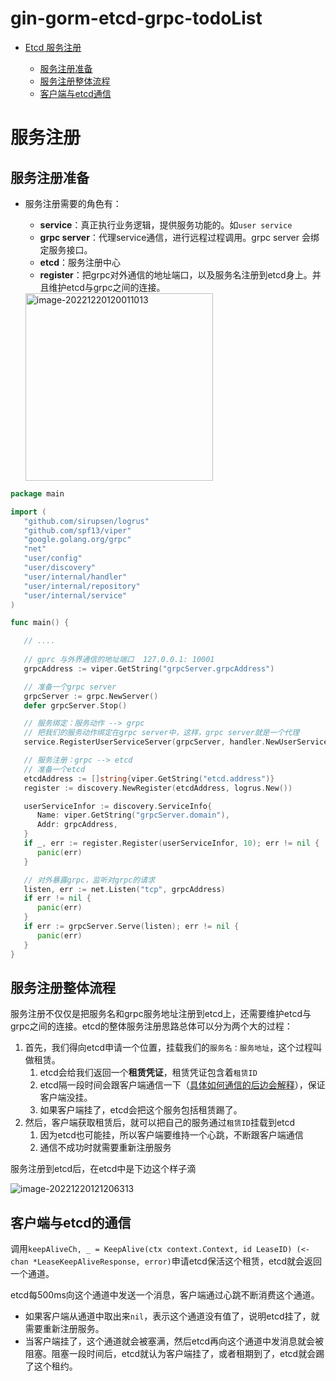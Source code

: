 # gin-gorm-etcd-grpc-todoList

- [Etcd 服务注册](https://cnl25x1hkc.feishu.cn/docx/M90Fd8KJLoTE57xqTc9c3NDdn5f)

  - [服务注册准备](https://cnl25x1hkc.feishu.cn/docx/M90Fd8KJLoTE57xqTc9c3NDdn5f#HOCCd8QmOoyIAexIRRVcWOIinzf)
  - [服务注册整体流程](https://cnl25x1hkc.feishu.cn/docx/M90Fd8KJLoTE57xqTc9c3NDdn5f#YEOmdyAaCouGa0xL9YJcug3Znkp)
  - [客户端与etcd通信](https://cnl25x1hkc.feishu.cn/docx/M90Fd8KJLoTE57xqTc9c3NDdn5f#XKQkdcSw8ooOuOxE7B4cecIfnAc)


# 服务注册

## 服务注册准备

- 服务注册需要的角色有：
  - **service**：真正执行业务逻辑，提供服务功能的。如`user service`
  - **grpc server**：代理service通信，进行远程过程调用。grpc server 会绑定服务接口。
  - **etcd**：服务注册中心
  - **register**：把grpc对外通信的地址端口，以及服务名注册到etcd身上。并且维护etcd与grpc之间的连接。
  
  <img src="http://imgbed4926.oss-cn-hangzhou.aliyuncs.com/img/image-20221220120011013.png" alt="image-20221220120011013" height="300dp" />

```Go
package main

import (
   "github.com/sirupsen/logrus"
   "github.com/spf13/viper"
   "google.golang.org/grpc"
   "net"
   "user/config"
   "user/discovery"
   "user/internal/handler"
   "user/internal/repository"
   "user/internal/service"
)

func main() {

   // ....
   
   // gprc 与外界通信的地址端口  127.0.0.1: 10001
   grpcAddress := viper.GetString("grpcServer.grpcAddress")

   // 准备一个grpc server
   grpcServer := grpc.NewServer()
   defer grpcServer.Stop()

   // 服务绑定：服务动作 --> grpc
   // 把我们的服务动作绑定在grpc server中，这样，grpc server就是一个代理
   service.RegisterUserServiceServer(grpcServer, handler.NewUserService())

   // 服务注册：grpc --> etcd
   // 准备一个etcd
   etcdAddress := []string{viper.GetString("etcd.address")}
   register := discovery.NewRegister(etcdAddress, logrus.New())

   userServiceInfor := discovery.ServiceInfo{
      Name: viper.GetString("grpcServer.domain"),
      Addr: grpcAddress,
   }
   if _, err := register.Register(userServiceInfor, 10); err != nil {
      panic(err)
   }

   // 对外暴露grpc，监听对grpc的请求
   listen, err := net.Listen("tcp", grpcAddress)
   if err != nil {
      panic(err)
   }
   if err := grpcServer.Serve(listen); err != nil {
      panic(err)
   }
}
```

## 服务注册整体流程

服务注册不仅仅是把服务名和grpc服务地址注册到etcd上，还需要维护etcd与grpc之间的连接。etcd的整体服务注册思路总体可以分为两个大的过程：

1. 首先，我们得向etcd申请一个位置，挂载我们的`服务名：服务地址`，这个过程叫做租赁。
   1. etcd会给我们返回一个**租赁凭证**，租赁凭证包含着`租赁ID`
   2. etcd隔一段时间会跟客户端通信一下（[具体如何通信的后边会解释](https://cnl25x1hkc.feishu.cn/docx/M90Fd8KJLoTE57xqTc9c3NDdn5f#XKQkdcSw8ooOuOxE7B4cecIfnAc)），保证客户端没挂。
   3. 如果客户端挂了，etcd会把这个服务包括租赁踢了。
2. 然后，客户端获取租赁后，就可以把自己的服务通过`租赁ID`挂载到etcd
   1. 因为etcd也可能挂，所以客户端要维持一个心跳，不断跟客户端通信
   2. 通信不成功时就需要重新注册服务

服务注册到etcd后，在etcd中是下边这个样子滴

![image-20221220121206313](http://imgbed4926.oss-cn-hangzhou.aliyuncs.com/img/image-20221220121206313.png)

## 客户端与etcd的通信

调用`keepAliveCh, _ = KeepAlive(ctx context.Context, id LeaseID) (<-chan *LeaseKeepAliveResponse, error)`申请etcd保活这个租赁，etcd就会返回一个通道。

etcd每500ms向这个通道中发送一个消息，客户端通过心跳不断消费这个通道。

- 如果客户端从通道中取出来`nil`，表示这个通道没有值了，说明etcd挂了，就需要重新注册服务。
- 当客户端挂了，这个通道就会被塞满，然后etcd再向这个通道中发消息就会被阻塞。阻塞一段时间后，etcd就认为客户端挂了，或者租期到了，etcd就会踢了这个租约。